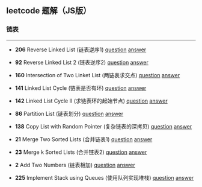 ## leetcode 题解（JS版）

### 链表
------

- **206** Reverse Linked List (链表逆序1)
[question](https://leetcode.com/problems/reverse-linked-list/description/)
[answer](./reverse-linked-list.js)

- **92** Reverse Linked List 2 (链表逆序2)
[question](https://leetcode.com/problems/reverse-linked-list-ii/description/)
[answer](./reverse-linked-list2.js)

- **160** Intersection of Two Linket List (两链表求交点)
[question](https://leetcode.com/problems/intersection-of-two-linked-lists/description/)
[answer](./intersection-of-two-linked-list.js)

- **141** Linked List Cycle (链表是否有环)
[question](https://leetcode.com/problems/linked-list-cycle/description/)
[answer](./linked-list-cycle.js)

- **142** Linked List Cycle II (求链表环的起始节点)
[question](https://leetcode.com/problems/linked-list-cycle-ii/description/)
[answer](./linked-list-cycle2.js)

- **86** Partition List (链表划分)
[question](https://leetcode.com/problems/partition-list/description/)
[answer](./partition-list.js)

- **138** Copy List with Random Pointer (复杂链表的深拷贝)
[question](https://leetcode.com/problems/copy-list-with-random-pointer/description/)
[answer](./copy-width-random-pointer.js)

- **21** Merge Two Sorted Lists (合并链表1)
[question](https://leetcode.com/problems/merge-two-sorted-lists/description/)
[answer](./merge-two-sorted-list1.js)

- **23** Merge k Sorted Lists (合并链表2)
[question](https://leetcode.com/problems/merge-k-sorted-lists/description/)
[answer](./merge-two-sorted-list2.js)

- **2** Add Two Numbers (链表相加)
[question](https://leetcode.com/problems/add-two-numbers/description/)
[answer](./add-two-numbers.js)

- **225** Implement Stack using Queues (使用队列实现堆栈)
[question](https://leetcode.com/problems/implement-stack-using-queues/description/)
[answer](implement-stack-using-queues.js)
